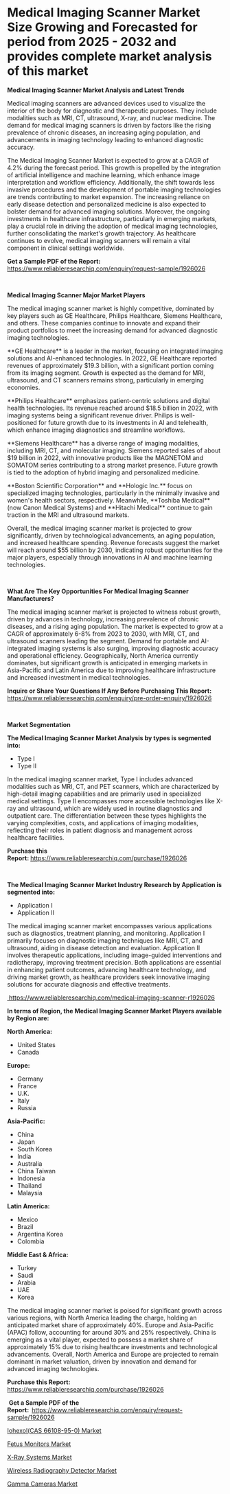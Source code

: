 <p><h1>Medical Imaging Scanner Market Size Growing and Forecasted for period from 2025 - 2032 and provides complete market analysis of this market</h1></p><p><strong>Medical Imaging Scanner Market Analysis and Latest Trends</strong></p>
<p><p>Medical imaging scanners are advanced devices used to visualize the interior of the body for diagnostic and therapeutic purposes. They include modalities such as MRI, CT, ultrasound, X-ray, and nuclear medicine. The demand for medical imaging scanners is driven by factors like the rising prevalence of chronic diseases, an increasing aging population, and advancements in imaging technology leading to enhanced diagnostic accuracy.</p><p>The Medical Imaging Scanner Market is expected to grow at a CAGR of 4.2% during the forecast period. This growth is propelled by the integration of artificial intelligence and machine learning, which enhance image interpretation and workflow efficiency. Additionally, the shift towards less invasive procedures and the development of portable imaging technologies are trends contributing to market expansion. The increasing reliance on early disease detection and personalized medicine is also expected to bolster demand for advanced imaging solutions. Moreover, the ongoing investments in healthcare infrastructure, particularly in emerging markets, play a crucial role in driving the adoption of medical imaging technologies, further consolidating the market's growth trajectory. As healthcare continues to evolve, medical imaging scanners will remain a vital component in clinical settings worldwide.</p></p>
<p><strong>Get a Sample PDF of the Report:&nbsp;</strong> <a href="https://www.reliableresearchiq.com/enquiry/request-sample/1926026?utm_campaign=973&utm_medium=2&utm_source=Github&utm_content=ia&utm_term=28032025&utm_id=medical-imaging-scanner">https://www.reliableresearchiq.com/enquiry/request-sample/1926026</a></p>
<p>&nbsp;</p>
<p><strong>Medical Imaging Scanner Major Market Players</strong></p>
<p><p>The medical imaging scanner market is highly competitive, dominated by key players such as GE Healthcare, Philips Healthcare, Siemens Healthcare, and others. These companies continue to innovate and expand their product portfolios to meet the increasing demand for advanced diagnostic imaging technologies.</p><p>**GE Healthcare** is a leader in the market, focusing on integrated imaging solutions and AI-enhanced technologies. In 2022, GE Healthcare reported revenues of approximately $19.3 billion, with a significant portion coming from its imaging segment. Growth is expected as the demand for MRI, ultrasound, and CT scanners remains strong, particularly in emerging economies.</p><p>**Philips Healthcare** emphasizes patient-centric solutions and digital health technologies. Its revenue reached around $18.5 billion in 2022, with imaging systems being a significant revenue driver. Philips is well-positioned for future growth due to its investments in AI and telehealth, which enhance imaging diagnostics and streamline workflows.</p><p>**Siemens Healthcare** has a diverse range of imaging modalities, including MRI, CT, and molecular imaging. Siemens reported sales of about $19 billion in 2022, with innovative products like the MAGNETOM and SOMATOM series contributing to a strong market presence. Future growth is tied to the adoption of hybrid imaging and personalized medicine.</p><p>**Boston Scientific Corporation** and **Hologic Inc.** focus on specialized imaging technologies, particularly in the minimally invasive and women's health sectors, respectively. Meanwhile, **Toshiba Medical** (now Canon Medical Systems) and **Hitachi Medical** continue to gain traction in the MRI and ultrasound markets.</p><p>Overall, the medical imaging scanner market is projected to grow significantly, driven by technological advancements, an aging population, and increased healthcare spending. Revenue forecasts suggest the market will reach around $55 billion by 2030, indicating robust opportunities for the major players, especially through innovations in AI and machine learning technologies.</p></p>
<p>&nbsp;</p>
<p><strong>What Are The Key Opportunities For Medical Imaging Scanner Manufacturers?</strong></p>
<p><p>The medical imaging scanner market is projected to witness robust growth, driven by advances in technology, increasing prevalence of chronic diseases, and a rising aging population. The market is expected to grow at a CAGR of approximately 6-8% from 2023 to 2030, with MRI, CT, and ultrasound scanners leading the segment. Demand for portable and AI-integrated imaging systems is also surging, improving diagnostic accuracy and operational efficiency. Geographically, North America currently dominates, but significant growth is anticipated in emerging markets in Asia-Pacific and Latin America due to improving healthcare infrastructure and increased investment in medical technologies.</p></p>
<p><strong>Inquire or Share Your Questions If Any Before Purchasing This Report:</strong> <a href="https://www.reliableresearchiq.com/enquiry/pre-order-enquiry/1926026?utm_campaign=973&utm_medium=2&utm_source=Github&utm_content=ia&utm_term=28032025&utm_id=medical-imaging-scanner">https://www.reliableresearchiq.com/enquiry/pre-order-enquiry/1926026</a></p>
<p>&nbsp;</p>
<p><strong>Market Segmentation</strong></p>
<p><strong>The Medical Imaging Scanner Market Analysis by types is segmented into:</strong></p>
<p><ul><li>Type I</li><li>Type II</li></ul></p>
<p><p>In the medical imaging scanner market, Type I includes advanced modalities such as MRI, CT, and PET scanners, which are characterized by high-detail imaging capabilities and are primarily used in specialized medical settings. Type II encompasses more accessible technologies like X-ray and ultrasound, which are widely used in routine diagnostics and outpatient care. The differentiation between these types highlights the varying complexities, costs, and applications of imaging modalities, reflecting their roles in patient diagnosis and management across healthcare facilities.</p></p>
<p><strong>Purchase this Report:&nbsp;</strong><a href="https://www.reliableresearchiq.com/purchase/1926026?utm_campaign=973&utm_medium=2&utm_source=Github&utm_content=ia&utm_term=28032025&utm_id=medical-imaging-scanner">https://www.reliableresearchiq.com/purchase/1926026</a></p>
<p>&nbsp;</p>
<p><strong>The Medical Imaging Scanner Market Industry Research by Application is segmented into:</strong></p>
<p><ul><li>Application I</li><li>Application II</li></ul></p>
<p><p>The medical imaging scanner market encompasses various applications such as diagnostics, treatment planning, and monitoring. Application I primarily focuses on diagnostic imaging techniques like MRI, CT, and ultrasound, aiding in disease detection and evaluation. Application II involves therapeutic applications, including image-guided interventions and radiotherapy, improving treatment precision. Both applications are essential in enhancing patient outcomes, advancing healthcare technology, and driving market growth, as healthcare providers seek innovative imaging solutions for accurate diagnosis and effective treatments.</p></p>
<p><a href="https://www.reliableresearchiq.com/medical-imaging-scanner-r1926026?utm_campaign=973&utm_medium=2&utm_source=Github&utm_content=ia&utm_term=28032025&utm_id=medical-imaging-scanner">&nbsp;https://www.reliableresearchiq.com/medical-imaging-scanner-r1926026</a></p>
<p><strong>In terms of Region, the Medical Imaging Scanner Market Players available by Region are:</strong></p>
<p>
    <p> <strong> North America: </strong>
        <ul>
            <li>United States</li>
            <li>Canada</li>
        </ul>
        </p> 
    <p> <strong> Europe: </strong>
        <ul>
            <li>Germany</li>
            <li>France</li>
            <li>U.K.</li>
            <li>Italy</li>
            <li>Russia</li>
        </ul>
        </p> 
    <p> <strong> Asia-Pacific: </strong>
        <ul>
            <li>China</li>
            <li>Japan</li>
            <li>South Korea</li>
            <li>India</li>
            <li>Australia</li>
            <li>China Taiwan</li>
            <li>Indonesia</li>
            <li>Thailand</li>
            <li>Malaysia</li>
        </ul>
        </p> 
    <p> <strong> Latin America: </strong>
        <ul>
            <li>Mexico</li>
            <li>Brazil</li>
            <li>Argentina Korea</li>
            <li>Colombia</li>
        </ul>
        </p> 
    <p> <strong> Middle East & Africa: </strong>
        <ul>
            <li>Turkey</li>
            <li>Saudi</li>
            <li>Arabia</li>
            <li>UAE</li>
            <li>Korea</li>
        </ul>
    </p>
    </p>
<p><p>The medical imaging scanner market is poised for significant growth across various regions, with North America leading the charge, holding an anticipated market share of approximately 40%. Europe and Asia-Pacific (APAC) follow, accounting for around 30% and 25% respectively. China is emerging as a vital player, expected to possess a market share of approximately 15% due to rising healthcare investments and technological advancements. Overall, North America and Europe are projected to remain dominant in market valuation, driven by innovation and demand for advanced imaging technologies.</p></p>
<p><strong>Purchase this Report: </strong><a href="https://www.reliableresearchiq.com/purchase/1926026?utm_campaign=973&utm_medium=2&utm_source=Github&utm_content=ia&utm_term=28032025&utm_id=medical-imaging-scanner">https://www.reliableresearchiq.com/purchase/1926026</a></p>
<p>&nbsp;<strong>Get a Sample PDF of the Report:&nbsp;&nbsp;</strong><a href="https://www.reliableresearchiq.com/enquiry/request-sample/1926026?utm_campaign=973&utm_medium=2&utm_source=Github&utm_content=ia&utm_term=28032025&utm_id=medical-imaging-scanner">https://www.reliableresearchiq.com/enquiry/request-sample/1926026</a></p>
<p><strong></strong></p>
<p><p><a href="https://github.com/efialiurca/Market-Research-Report-List-1/blob/main/iohexolcas-66108-95-0-market.md?utm_campaign=973&utm_medium=2&utm_source=Github&utm_content=ia&utm_term=28032025&utm_id=medical-imaging-scanner">Iohexol(CAS 66108-95-0) Market</a></p><p><a href="https://github.com/noppbebawy/Market-Research-Report-List-1/blob/main/fetus-monitors-market.md?utm_campaign=973&utm_medium=2&utm_source=Github&utm_content=ia&utm_term=28032025&utm_id=medical-imaging-scanner">Fetus Monitors Market</a></p><p><a href="https://github.com/oshodikurc/Market-Research-Report-List-1/blob/main/x-ray-systems-market.md?utm_campaign=973&utm_medium=2&utm_source=Github&utm_content=ia&utm_term=28032025&utm_id=medical-imaging-scanner">X-Ray Systems Market</a></p><p><a href="https://github.com/bramsklizas/Market-Research-Report-List-1/blob/main/wireless-radiography-detector-market.md?utm_campaign=973&utm_medium=2&utm_source=Github&utm_content=ia&utm_term=28032025&utm_id=medical-imaging-scanner">Wireless Radiography Detector Market</a></p><p><a href="https://github.com/motanafraxer/Market-Research-Report-List-1/blob/main/gamma-cameras-market.md?utm_campaign=973&utm_medium=2&utm_source=Github&utm_content=ia&utm_term=28032025&utm_id=medical-imaging-scanner">Gamma Cameras Market</a></p></p>